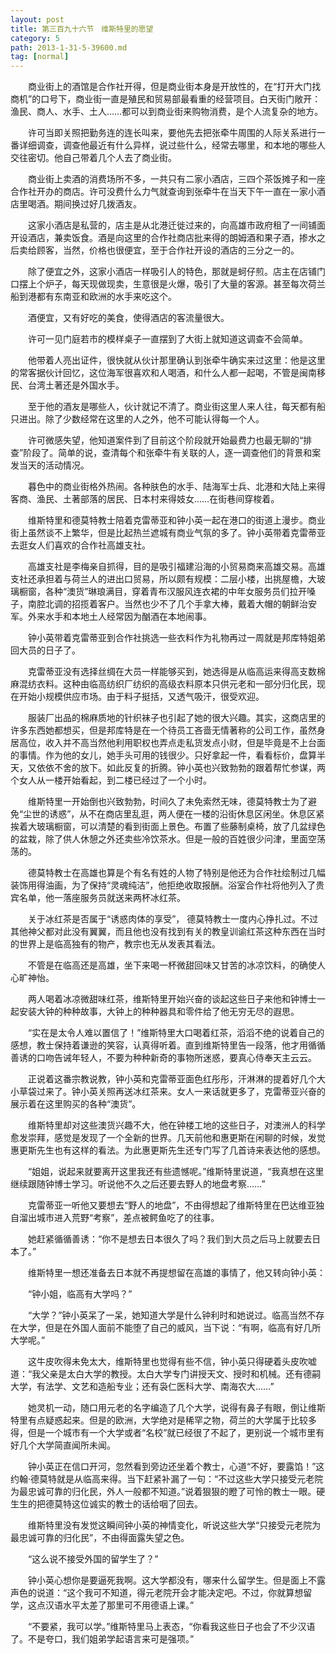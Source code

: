 ```yaml
---
layout: post
title: 第三百九十六节　维斯特里的愿望
category: 5
path: 2013-1-31-5-39600.md
tag: [normal]
---
```


　　商业街上的酒馆是合作社开得，但是商业街本身是开放性的，在“打开大门找商机”的口号下，商业街一直是殖民和贸易部最看重的经营项目。白天街门敞开：渔民、商人、水手、土人……都可以到商业街来购物消费，是个人流复杂的地方。

　　许可当即关照把勤务连的连长叫来，要他先去把张牵牛周围的人际关系进行一番详细调查，调查他最近有什么异样，说过些什么，经常去哪里，和本地的哪些人交往密切。他自己带着几个人去了商业街。

　　商业街上卖酒的消费场所不多，一共只有二家小酒店，三四个茶饭摊子和一座合作社开办的商店。许可没费什么力气就查询到张牵牛在当天下午一直在一家小酒店里喝酒。期间换过好几拨酒友。

　　这家小酒店是私营的，店主是从北港迁徙过来的，向高雄市政府租了一间铺面开设酒店，兼卖饭食。酒是向这里的合作社商店批来得的朗姆酒和果子酒，掺水之后卖给顾客，当然，价格也很便宜，至于合作社开设的酒店的三分之一的。

　　除了便宜之外，这家小酒店一样吸引人的特色，那就是蚵仔煎。店主在店铺门口摆上个炉子，每天现做现卖，生意很是火爆，吸引了大量的客源。甚至每次荷兰船到港都有东南亚和欧洲的水手来吃这个。

　　酒便宜，又有好吃的美食，使得酒店的客流量很大。

　　许可一见门庭若市的模样桌子一直摆到了大街上就知道这调查不会简单。

　　他带着人亮出证件，很快就从伙计那里确认到张牵牛确实来过这里：他是这里的常客据伙计回忆，这位海军很喜欢和人喝酒，和什么人都一起喝，不管是闽南移民、台湾土著还是外国水手。

　　至于他的酒友是哪些人，伙计就记不清了。商业街这里人来人往，每天都有船只进出。除了少数经常在这里的人之外，他不可能认得每一个人。

　　许可微感失望，他知道案件到了目前这个阶段就开始最费力也最无聊的“排查”阶段了。简单的说，查清每个和张牵牛有关联的人，逐一调查他们的背景和案发当天的活动情况。

　　暮色中的商业街格外热闹。各种肤色的水手、陆海军士兵、北港和大陆上来得客商、渔民、土著部落的居民、日本村来得妓女……在街巷间穿梭着。

　　维斯特里和德莫特教士陪着克雷蒂亚和钟小英一起在港口的街道上漫步。商业街上虽然谈不上繁华，但是比起热兰遮城有商业气氛的多了。钟小英带着克雷蒂亚去逛女人们喜欢的合作社高雄支社。

　　高雄支社是李梅亲自抓得，目的是吸引福建沿海的小贸易商来高雄交易。高雄支社还承担着与荷兰人的进出口贸易，所以颇有规模：二层小楼，出挑屋檐，大玻璃橱窗，各种“澳货”琳琅满目，穿着青布汉服风连衣裙的中年女服务员们拉开嗓子，南腔北调的招揽着客户。当然也少不了几个手拿大棒，戴着大帽的朝鲜治安军。外来水手和本地土人经常因为酗酒在本地闹事。

　　钟小英带着克雷蒂亚到合作社挑选一些衣料作为礼物再过一周就是邦库特姐弟回大员的日子了。

　　克雷蒂亚没有选择丝绸在大员一样能够买到，她选得是从临高运来得高支数棉麻混纺衣料。这种由临高纺织厂纺织的高级衣料原本只供元老和一部分归化民，现在开始小规模供应市场。由于料子挺括，又透气吸汗，很受欢迎。

　　服装厂出品的棉麻质地的针织袜子也引起了她的很大兴趣。其实，这商店里的许多东西她都想买，但是邦库特是在一个待员工吝啬无情著称的公司工作，虽然身居高位，收入并不高当然他利用职权也弄点走私货发点小财，但是毕竟是不上台面的事情。作为他的女儿，她手头可用的钱很少。只好拿起一件，看看标价，盘算半天，又依依不舍的放下。如此反复的折腾。钟小英也兴致勃勃的跟着帮忙参谋，两个女人从一楼开始看起，到二楼已经过了一个小时。

　　维斯特里一开始倒也兴致勃勃，时间久了未免索然无味，德莫特教士为了避免“尘世的诱惑”，从不在商店里乱逛，两人便在一楼的沿街休息区闲坐。休息区紧挨着大玻璃橱窗，可以清楚的看到街面上景色。布置了些藤制桌椅，放了几盆绿色的盆栽，除了供人休憩之外还卖些冷饮茶水。但是一般的百姓很少问津，里面空荡荡的。

　　德莫特教士在高雄也算是个有名有姓的人物了特别是他还为合作社绘制过几幅装饰用得油画，为了保持“灵魂纯洁”，他拒绝收取报酬。浴室合作社将他列入了贵宾名单，他一落座服务员就送来两杯冰红茶。

　　关于冰红茶是否属于“诱惑肉体的享受”， 德莫特教士一度内心挣扎过。不过其他神父都对此没有翼翼，而且他也没有找到有关的教皇训谕红茶这种东西在当时的世界上是临高独有的物产，教宗也无从发表其看法。

　　不管是在临高还是高雄，坐下来喝一杯微甜回味又甘苦的冰凉饮料，的确使人心旷神怡。

　　两人喝着冰凉微甜味红茶，维斯特里开始兴奋的谈起这些日子来他和钟博士一起安装大钟的种种故事，大钟上的种种器具和零件给了他无穷无尽的遐思。

　　“实在是太令人难以置信了！”维斯特里大口喝着红茶，滔滔不绝的说着自己的感想，教士保持着谦逊的笑容，认真得听着。直到维斯特里告一段落，他才用循循善诱的口吻告诫年轻人，不要为种种新奇的事物所迷惑，要真心侍奉天主云云。

　　正说着这番宗教说教，钟小英和克雷蒂亚面色红彤彤，汗淋淋的提着好几个大小草袋过来了。钟小英关照再送冰红茶来。女人一来话就更多了，克雷蒂亚兴奋的展示着在这里购买的各种“澳货”。

　　维斯特里却对这些澳货兴趣不大，他在钟楼工地的这些日子，对澳洲人的科学愈发崇拜，感觉是发现了一个全新的世界。几天前他和惠更斯在闲聊的时候，发觉惠更斯先生也有这样的看法。为此惠更斯先生还专门写了几首诗来表达他的感想。

　　“姐姐，说起来就要离开这里我还有些遗憾呢。”维斯特里说道，“我真想在这里继续跟随钟博士学习。听说他不久之后还要去野人的地盘考察……”

　　克雷蒂亚一听他又要想去“野人的地盘”，不由得想起了维斯特里在巴达维亚独自溜出城市进入荒野“考察”，差点被鳄鱼吃了的往事。

　　她赶紧循循善诱：“你不是想去日本很久了吗？我们到大员之后马上就要去日本了。”

　　维斯特里一想还准备去日本就不再提想留在高雄的事情了，他又转向钟小英：

　　“钟小姐，临高有大学吗？”

　　“大学？”钟小英呆了一呆，她知道大学是什么钟利时和她说过。临高当然不存在大学，但是在外国人面前不能堕了自己的威风，当下说：“有啊，临高有好几所大学呢。”

　　这牛皮吹得未免太大，维斯特里也觉得有些不信，钟小英只得硬着头皮吹嘘道：“我父亲是太白大学的教授。太白大学专门讲授天文、授时和机械。还有德嗣大学，有法学、文艺和造船专业；还有袅仁医科大学、南海农大……”

　　她灵机一动，随口用元老的名字编造了几个大学，说得有鼻子有眼，倒让维斯特里有点疑惑起来。但是的欧洲，大学绝对是稀罕之物，荷兰的大学属于比较多得，但是一个城市有一个大学或者“名校”就已经很了不起了，更别说一个城市里有好几个大学简直闻所未闻。

　　钟小英正在信口开河，忽然看到旁边还坐着个教士，心道“不好，要露馅！”这约翰·德莫特就是从临高来得。当下赶紧补漏了一句：“不过这些大学只接受元老院为最忠诚可靠的归化民，外人一般都不知道。”说着狠狠的瞪了可怜的教士一眼。硬生生的把德莫特这位诚实的教士的话给咽了回去。

　　维斯特里没有发觉这瞬间钟小英的神情变化，听说这些大学“只接受元老院为最忠诚可靠的归化民”，不由得面露失望之色。

　　“这么说不接受外国的留学生了？”

　　钟小英心想你是要逼死我啊。这大学都没有，哪来什么留学生。但是面上不露声色的说道：“这个我可不知道，得元老院开会才能决定吧。不过，你就算想留学，这点汉语水平太差了那里可不用德语上课。”

　　“不要紧，我可以学。”维斯特里马上表态，“你看我这些日子也会了不少汉语了。不是夸口，我们姐弟学起语言来可是强项。”
